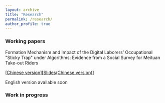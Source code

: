 ```yaml
---
layout: archive
title: "Research"
permalink: /research/
author_profile: true
---
```


### Working papers

Formation Mechanism and Impact of the Digital Laborers’ Occupational "Sticky Trap" under Algorithms: Evidence from a Social Survey for Meituan Take-out Riders 


[[Chinese version](/files/Digital_Laborers_Stricky_Trap.pdf)][[Slides(Chinese version)](/files/slides.pdf)]

English version available soon

### Work in progress 


